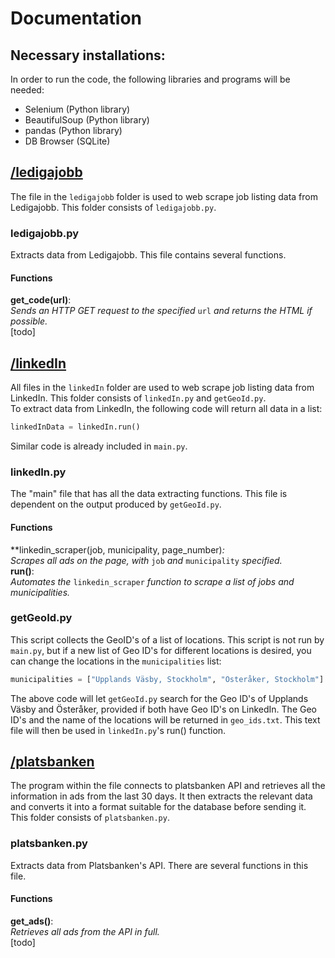# Documentation
## Necessary installations:  
In order to run the code, the following libraries and programs will be needed:  
 - Selenium (Python library)
 - BeautifulSoup (Python library)
 - pandas (Python library)
 - DB Browser (SQLite)

## [/ledigajobb](https://github.com/DiaHassan/II1305-Team-Echo/tree/main/Project/code/ledigajobb)
The file in the ```ledigajobb``` folder is used to web scrape job listing data from Ledigajobb. This folder consists of ```ledigajobb.py```.  

### ledigajobb.py
Extracts data from Ledigajobb. This file contains several functions.
#### Functions
**get_code(url)**:  
*Sends an HTTP GET request to the specified* ```url``` *and returns the HTML if possible.*  
[todo]

## [/linkedIn](https://github.com/DiaHassan/II1305-Team-Echo/tree/main/Project/code/linkedIn)
All files in the ```linkedIn``` folder are used to web scrape job listing data from LinkedIn. This folder consists of ```linkedIn.py``` and ```getGeoId.py```.  
To extract data from LinkedIn, the following code will return all data in a list:
```python
linkedInData = linkedIn.run()
```  
Similar code is already included in ```main.py```.
### linkedIn.py
The "main" file that has all the data extracting functions. This file is dependent on the output produced by ```getGeoId.py```.
#### Functions
**linkedin_scraper(job, municipality, page_number)*:*  
*Scrapes all ads on the page, with* ```job``` *and* ```municipality``` *specified.*  
**run()**:  
*Automates the* ```linkedin_scraper``` *function to scrape a list of jobs and municipalities.*  
### getGeoId.py
This script collects the GeoID's of a list of locations. This script is not run by ```main.py```, but if a new list of Geo ID's for different locations is desired, you can change the locations in the ```municipalities``` list:  
```python
municipalities = ["Upplands Väsby, Stockholm", "Österåker, Stockholm"]
```
The above code will let ```getGeoId.py``` search for the Geo ID's of Upplands Väsby and Österåker, provided if both have Geo ID's on LinkedIn. The Geo ID's and the name of the locations will be returned in ```geo_ids.txt```. This text file will then be used in ```linkedIn.py```'s run() function.

## [/platsbanken](https://github.com/DiaHassan/II1305-Team-Echo/tree/main/Project/code/platsbanken)
The program within the file connects to platsbanken API and retrieves all the information in ads from the last 30 days. It then extracts the relevant data and converts it into a format suitable for the database before sending it. This folder consists of ```platsbanken.py```.  

### platsbanken.py
Extracts data from Platsbanken's API. There are several functions in this file.
#### Functions
**get_ads()**:  
*Retrieves all ads from the API in full.*  
[todo]
